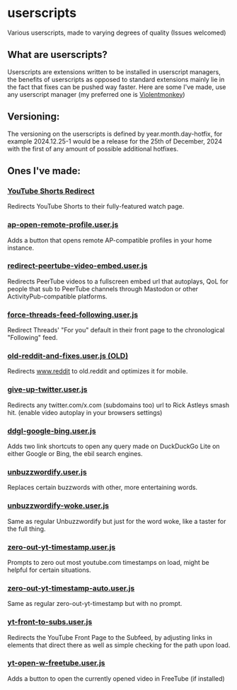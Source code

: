 # userscripts
Various userscripts, made to varying degrees of quality (Issues welcomed)

## What are userscripts?
Userscripts are extensions written to be installed in userscript managers, the benefits of userscripts as opposed to standard extensions mainly lie in the fact that fixes can be pushed way faster. Here are some I've made, use any userscript manager (my preferred one is [Violentmonkey](https://violentmonkey.github.io/))

## Versioning:
The versioning on the userscripts is defined by year.month.day-hotfix, for example 2024.12.25-1 would be a release for the 25th of December, 2024 with the first of any amount of possible additional hotfixes.

## Ones I've made:
### [YouTube Shorts Redirect](https://raw.githubusercontent.com/chrislowles/userscripts/main/yt-shorts-to-watch.user.js)
Redirects YouTube Shorts to their fully-featured watch page.
### [ap-open-remote-profile.user.js](https://raw.githubusercontent.com/chrislowles/userscripts/main/ap-open-remote-profile.user.js)
Adds a button that opens remote AP-compatible profiles in your home instance.
### [redirect-peertube-video-embed.user.js](https://raw.githubusercontent.com/chrislowles/userscripts/main/redirect-peertube-video-embed.user.js)
Redirects PeerTube videos to a fullscreen embed url that autoplays, QoL for people that sub to PeerTube channels through Mastodon or other ActivityPub-compatible platforms.
### [force-threads-feed-following.user.js](https://raw.githubusercontent.com/chrislowles/userscripts/main/force-threads-feed-following.user.js)
Redirect Threads' "For you" default in their front page to the chronological "Following" feed.
### [old-reddit-and-fixes.user.js (OLD)](https://raw.githubusercontent.com/chrislowles/userscripts/main/old-reddit-and-fixes.user.js)
Redirects www.reddit to old.reddit and optimizes it for mobile.
### [give-up-twitter.user.js](https://raw.githubusercontent.com/chrislowles/userscripts/main/give-up-twitter.user.js)
Redirects any twitter.com/x.com (subdomains too) url to Rick Astleys smash hit. (enable video autoplay in your browsers settings)
### [ddgl-google-bing.user.js](https://raw.githubusercontent.com/chrislowles/userscripts/main/ddgl-google-bing.user.js)
Adds two link shortcuts to open any query made on DuckDuckGo Lite on either Google or Bing, the ebil search engines.
### [unbuzzwordify.user.js](https://raw.githubusercontent.com/chrislowles/userscripts/main/unbuzzwordify.user.js)
Replaces certain buzzwords with other, more entertaining words.
### [unbuzzwordify-woke.user.js](https://raw.githubusercontent.com/chrislowles/userscripts/main/unbuzzwordify-woke.user.js)
Same as regular Unbuzzwordify but just for the word woke, like a taster for the full thing.
### [zero-out-yt-timestamp.user.js](https://raw.githubusercontent.com/chrislowles/userscripts/main/zero-out-yt-timestamp.user.js)
Prompts to zero out most youtube.com timestamps on load, might be helpful for certain situations.
### [zero-out-yt-timestamp-auto.user.js](https://raw.githubusercontent.com/chrislowles/userscripts/main/zero-out-yt-timestamp-auto.user.js)
Same as regular zero-out-yt-timestamp but with no prompt.
### [yt-front-to-subs.user.js](https://raw.githubusercontent.com/chrislowles/userscripts/main/yt-front-to-subs.user.js)
Redirects the YouTube Front Page to the Subfeed, by adjusting links in elements that direct there as well as simple checking for the path upon load.
### [yt-open-w-freetube.user.js](https://raw.githubusercontent.com/chrislowles/userscripts/main/yt-open-w-freetube.user.js)
Adds a button to open the currently opened video in FreeTube (if installed)